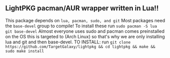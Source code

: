 ## LightPKG pacman/AUR wrapper written in Lua!!
This package depends on `lua, pacman, sudo, and git`
Most packages need the `base-devel` group to compile!
To install these run `sudo pacman -S lua git base-devel` 
Almost everyone uses sudo and pacman comes preinstalled on the OS this is targeted to (Arch Linux) so that's why we are only installing lua and git and then base-devel.
TO INSTALL:
run ``git clone https://github.com/TargetGalaxy/lightpkg && cd lightpkg && make && sudo make install``
